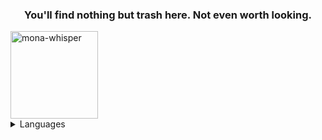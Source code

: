 <h3 align="center">You'll find nothing but trash here. Not even worth looking.</h3>
<img src="https://github.com/images/mona-whisper.gif" alt="mona-whisper" width="140" height="140"/> 
<details>
      <summary>Languages</summary>
	<h1>🇩🇪 🇬🇧 🇺🇸</h1>
</details>
